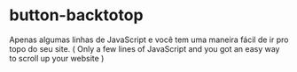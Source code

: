 # button-backtotop
Apenas algumas linhas de JavaScript e você tem uma maneira fácil de ir pro topo do seu site. ( Only a few lines of JavaScript and you got an easy way to scroll up your website )

